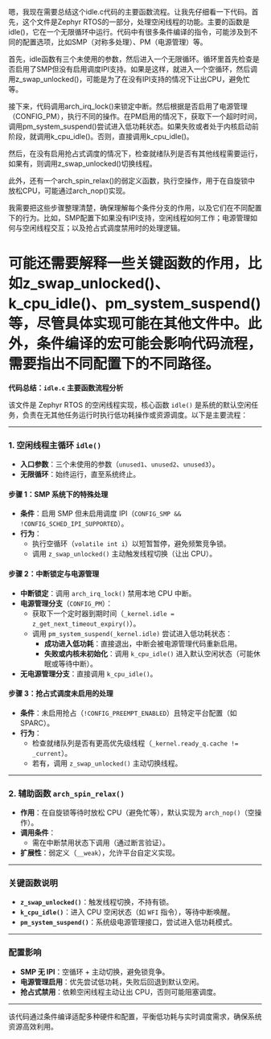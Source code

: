 嗯，我现在需要总结这个idle.c代码的主要函数流程。让我先仔细看一下代码。首先，这个文件是Zephyr RTOS的一部分，处理空闲线程的功能。主要的函数是idle()，它在一个无限循环中运行。代码中有很多条件编译的指令，可能涉及到不同的配置选项，比如SMP（对称多处理）、PM（电源管理）等。

首先，idle函数有三个未使用的参数，然后进入一个无限循环。循环里首先检查是否启用了SMP但没有启用调度IPI支持。如果是这样，就进入一个空循环，然后调用z_swap_unlocked()，可能是为了在没有IPI支持的情况下让出CPU，避免忙等。

接下来，代码调用arch_irq_lock()来锁定中断。然后根据是否启用了电源管理（CONFIG_PM），执行不同的操作。在PM启用的情况下，获取下一个超时时间，调用pm_system_suspend()尝试进入低功耗状态。如果失败或者处于内核启动前阶段，就调用k_cpu_idle()。否则，直接调用k_cpu_idle()。

然后，在没有启用抢占式调度的情况下，检查就绪队列是否有其他线程需要运行，如果有，则调用z_swap_unlocked()切换线程。

此外，还有一个arch_spin_relax()的弱定义函数，执行空操作，用于在自旋锁中放松CPU，可能通过arch_nop()实现。

我需要把这些步骤整理清楚，确保理解每个条件分支的作用，以及它们在不同配置下的行为。比如，SMP配置下如果没有IPI支持，空闲线程如何工作；电源管理如何与空闲线程交互；以及抢占式调度禁用时的处理逻辑。

可能还需要解释一些关键函数的作用，比如z_swap_unlocked()、k_cpu_idle()、pm_system_suspend()等，尽管具体实现可能在其他文件中。此外，条件编译的宏可能会影响代码流程，需要指出不同配置下的不同路径。
================================================
**代码总结：`idle.c` 主要函数流程分析**

该文件是 Zephyr RTOS 的空闲线程实现，核心函数 `idle()` 是系统的默认空闲任务，负责在无其他任务运行时执行低功耗操作或资源调度。以下是主要流程：

---

### **1. 空闲线程主循环 `idle()`**
- **入口参数**：三个未使用的参数（`unused1`、`unused2`、`unused3`）。
- **无限循环**：始终运行，直至系统终止。

#### **步骤 1：SMP 系统下的特殊处理**
- **条件**：启用 SMP 但未启用调度 IPI（`CONFIG_SMP && !CONFIG_SCHED_IPI_SUPPORTED`）。
- **行为**：
  - 执行空循环（`volatile int i`）以短暂暂停，避免频繁竞争锁。
  - 调用 `z_swap_unlocked()` 主动触发线程切换（让出 CPU）。

#### **步骤 2：中断锁定与电源管理**
- **中断锁定**：调用 `arch_irq_lock()` 禁用本地 CPU 中断。
- **电源管理分支**（`CONFIG_PM`）：
  - 获取下一个定时器到期时间（`_kernel.idle = z_get_next_timeout_expiry()`）。
  - 调用 `pm_system_suspend(_kernel.idle)` 尝试进入低功耗状态：
    - **成功进入低功耗**：直接退出，中断会被电源管理代码重新启用。
    - **失败或内核未初始化**：调用 `k_cpu_idle()` 进入默认空闲状态（可能休眠或等待中断）。
- **无电源管理分支**：直接调用 `k_cpu_idle()`。

#### **步骤 3：抢占式调度未启用的处理**
- **条件**：未启用抢占（`!CONFIG_PREEMPT_ENABLED`）且特定平台配置（如 SPARC）。
- **行为**：
  - 检查就绪队列是否有更高优先级线程（`_kernel.ready_q.cache != _current`）。
  - 若有，调用 `z_swap_unlocked()` 主动切换线程。

---

### **2. 辅助函数 `arch_spin_relax()`**
- **作用**：在自旋锁等待时放松 CPU（避免忙等），默认实现为 `arch_nop()`（空操作）。
- **调用条件**：
  - 需在中断禁用状态下调用（通过断言验证）。
- **扩展性**：弱定义（`__weak`），允许平台自定义实现。

---

### **关键函数说明**
- **`z_swap_unlocked()`**：触发线程切换，不持有锁。
- **`k_cpu_idle()`**：进入 CPU 空闲状态（如 `WFI` 指令），等待中断唤醒。
- **`pm_system_suspend()`**：系统级电源管理接口，尝试进入低功耗模式。

---

### **配置影响**
- **SMP 无 IPI**：空循环 + 主动切换，避免锁竞争。
- **电源管理启用**：优先尝试低功耗，失败后回退到默认空闲。
- **抢占式禁用**：依赖空闲线程主动让出 CPU，否则可能阻塞调度。

---

该代码通过条件编译适配多种硬件和配置，平衡低功耗与实时调度需求，确保系统资源高效利用。